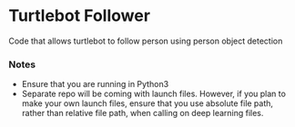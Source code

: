 # Turtlebot Follower
Code that allows turtlebot to follow person using person object detection

### Notes
* Ensure that you are running in Python3
* Separate repo will be coming with launch files. However, if you plan to make your own launch files, ensure that you use absolute file path, rather than relative file path, when calling on deep learning files.
